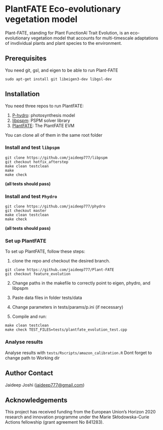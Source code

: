 # PlantFATE Eco-evolutionary vegetation model

Plant-FATE, standing for Plant FunctionAl Trait Evolution, is an eco-evolutionary vegetation model that accounts for multi-timescale adaptations of invdividual plants and plant species to the environment.

## Prerequisites

You need git, gsl, and eigen to be able to run Plant-FATE

```
sudo apt-get install git libeigen3-dev libgsl-dev
```

## Installation

You need three repos to run PlantFATE: 
1) [P-hydro](https://github.com/jaideep777/phydro): photosynthesis model
2) [libpspm](https://github.com/jaideep777/libpspm): PSPM solver library
3) [PlantFATE](https://github.com/jaideep777/Plant-FATE): The PlantFATE EVM

You can clone all of them in the same root folder

### Install and test `libpspm`

```
git clone https://github.com/jaideep777/libpspm
git checkout hotfix_afterstep
make clean testclean
make
make check
```

**(all tests should pass)**

### Install and test `Phydro` 

```
git clone https://github.com/jaideep777/phydro
git checkout master
make clean testclean
make check
```

**(all tests should pass)**

### Set up PlantFATE

To set up PlantFATE, follow these steps:

1. clone the repo and checkout the desired branch.

```
git clone https://github.com/jaideep777/Plant-FATE
git checkout feature_evolution
```

2. Change paths in the makefile to correctly point to eigen, phydro, and libpspm

3. Paste data files in folder tests/data

4. Change parameters in tests/params/p.ini (if necessary)

5. Compile and run:
```
make clean testclean
make check TEST_FILES=tests/plantfate_evolution_test.cpp
```
### Analyse results

Analyse results with `tests/Rscripts/amazon_calibration.R` 
Dont forget to change path to Working dir

## Author Contact

Jaideep Joshi (jaideep777@gmail.com)

## Acknowledgements

This project has received funding from the European Union’s Horizon 2020 research and innovation programme under the Marie Skłodowska-Curie Actions fellowship (grant agreement No 841283).

